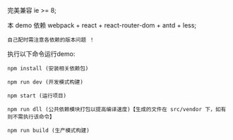 
完美兼容 ie >= 8;

本 demo 依赖 webpack + react + react-router-dom + antd + less;

	自己配时需注意各依赖的版本问题 ！

执行以下命令运行demo:

	npm install (安装相关依赖包)

	npm run dev (开发模式构建)

	npm start (运行项目)

	npm run dll (公共依赖模块打包以提高编译速度)【生成的文件在 src/vendor 下，如有则不需执行该命令】

	npm run build (生产模式构建)